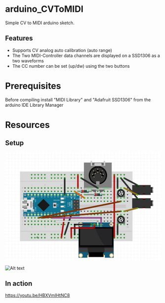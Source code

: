 # arduino_CVToMIDI
Simple CV to MIDI arduino sketch. 

## Features
* Supports CV analog auto calibration (auto range)
* The Two MIDI-Controller data channels are displayed on a SSD1306 as a two waveforms
* The CC number can be set (up/dw) using the two buttons

# Prerequisites
Before compiling install "MIDI Library" and "Adafruit SSD1306" from the arduino IDE Library Manager 

# Resources

## Setup

![Alt text](resources/fritzin_sketch.jpg?raw=true "CVToMIDI fritzing sketch")

![Alt text](resources/arduino_CVtoMIDI.jpg?raw=true "CVToMIDI prototype")

## In action
https://youtu.be/HBXVmIHtNC8 
